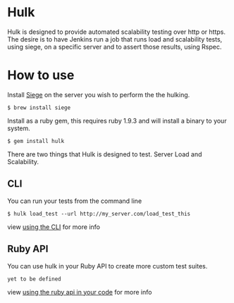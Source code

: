 # Hulk

Hulk is designed to provide automated scalability testing over http or https.  The desire is to have Jenkins run a job that runs load and scalability tests, using siege, on a specific server and to assert those results, using Rspec.

# How to use

Install [Siege](http://www.joedog.org/siege-home/) on the server you wish to perform the the hulking.

```
$ brew install siege
```

Install as a ruby gem, this requires ruby 1.9.3 and will install a binary to your system.

```
$ gem install hulk
```

There are two things that Hulk is designed to test. Server Load and Scalability.

## CLI

You can run your tests from the command line

```
$ hulk load_test --url http://my_server.com/load_test_this
```

view [using the CLI](https://github.com/ionicmobile/hulk/wiki/Using-the-CLI) for more info

## Ruby API

You can use hulk in your Ruby API to create more custom test suites.

```
yet to be defined
```

view [using the ruby api in your code](https://github.com/ionicmobile/hulk/wiki/Using-the-ruby-api-in-your-code) for more info